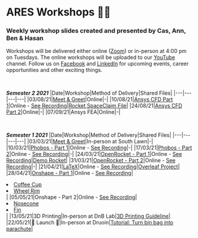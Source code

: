 # ARES Workshops 🚀🚀
### Weekly workshop slides created and presented by Cas, Ann, Ben & Hasan

Workshops will be delivered either online ([Zoom](https://unimelb.zoom.us/j/85679426097?pwd=Z1NqdjZQdzVKaVVFZmdTUmJrQVJpdz09)) or in-person at 4:00 pm on Tuesdays. The online workshops will be uploaded to our [YouTube](https://www.youtube.com/channel/UCSasWA_I84a9hVrnzslJ3YQ) channel. Follow us on  [Facebook](https://www.facebook.com/unimelbARES) and [LinkedIn](https://www.linkedin.com/company/aerospace-rocket-engineering-society/posts/?feedView=all) for upcoming events, career opportunities and other exciting things.

</br>


***Semester 2 2021***
|Date|Workshop|Method of Delivery|Shared Files|
|---|---|---|---|
|03/08/21|[Meet & Greet](./slides/Sem2/S2-WS1-Meet-Greet.pdf)|Online|-|
|10/08/21|[Ansys CFD Part 1](./slides/Sem2/S2-WS2-Ansys-CFD.pdf)|Online - [See Recording](https://www.youtube.com/watch?v=ZT-HnA5RheQ)|[Rocket SpaceClaim File](./resources/rocket_enclosure.scdoc)|
|24/08/21|[Ansys CFD Part 2](./slides/Sem2/S2-WS2-Ansys-CFD.pdf)|Online|-|
|07/09/21|Ansys FEA|Online|-|


</br>

***Semester 1 2021***
|Date|Workshop|Method of Delivery|Shared Files|
|---|---|---|---|
|03/03/21|[Meet & Greet](./slides/Sem1/S1-WS1-Meet-Greet.pdf)|In-person at South Lawn|-|
|10/03/21|[Phobos - Part 1](./slides/Sem1/S1-WS2-Phobos-1.pdf)|Online - [See Recording](https://www.youtube.com/watch?v=kmtaQ6ULfso&t=1489s)|-|
|17/03/21|[Phobos - Part 2](./slides/Sem1/S1-WS3-Phobos-2.pdf)|Online - [See Recording](https://www.youtube.com/watch?v=rxZV-F53qOA)|-|
|24/03/21|[OpenRocket - Part 1](./slides/Sem1/S1-WS4-OpenRocket-1.pdf)|Online - [See Recording](https://www.youtube.com/watch?v=RpNqq0m34yA)|[Demo Rocket](./resources/demo_rocket.ork)|
|31/03/21|[OpenRocket - Part 2](./slides/Sem1/S1-WS5-OpenRocket-2.pdf)|Online - [See Recording](https://www.youtube.com/watch?v=5jfu5QF4BlI)|-|
|21/04/21|[LaTeX](./slides/Sem1/S1-WS6-LaTeX.pdf)|Online - [See Recording](https://www.youtube.com/watch?v=T4Ux1DQ6-iM&t=1s)|[Overleaf Project](https://www.overleaf.com/4869646264xdfntphtbtzq)|
|28/04/21|[Onshape - Part 1](./slides/Sem1/S1-WS7-Onshape-1.pdf)|Online - [See Recording](https://www.youtube.com/watch?v=EPNUbsDQIAE)|<li>[Coffee Cup](https://learn.onshape.com/learn/course/fundamentals-part-design-using-part-studios/creating-basic-part-features/exercise-coffee-cup)</li><li>[Wheel Rim](https://learn.onshape.com/learn/course/fundamentals-part-design-using-part-studios/creating-draft-shell-and-rib-features/exercise-wheel-rim)</li>|
|05/05/21|Onshape - Part 2|Online - [See Recording](https://www.youtube.com/watch?v=AyrhEx65o34&t=4s)| <li>[Nosecone](./resources/part_Studio_1_Nosecone)</li><li>[Fin](./resources/part/part_Studio_1_Fin_can)</li>|
|13/05/21|3D Printing|In-person at DnB Lab|[3D Printing Guideline](./resources/3D_printing_your_design.md)|
|22/05/21|🚀 Launch 🚀|In-person at Druoin|[Tutorial: Turn bin bag into parachute](https://www.youtube.com/watch?v=TrWMO4ewJg0)|
